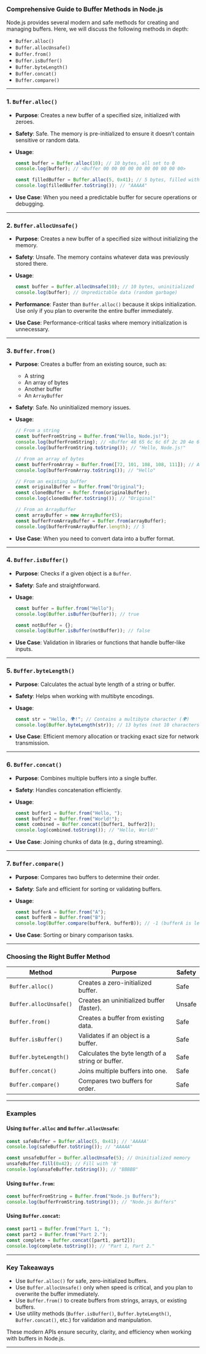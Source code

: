 ### **Comprehensive Guide to Buffer Methods in Node.js**

Node.js provides several modern and safe methods for creating and managing buffers. Here, we will discuss the following methods in depth:  
- `Buffer.alloc()`
- `Buffer.allocUnsafe()`
- `Buffer.from()`
- `Buffer.isBuffer()`
- `Buffer.byteLength()`
- `Buffer.concat()`
- `Buffer.compare()`

---

### **1. `Buffer.alloc()`**
- **Purpose**: Creates a new buffer of a specified size, initialized with zeroes.
- **Safety**: Safe. The memory is pre-initialized to ensure it doesn’t contain sensitive or random data.
- **Usage**:
  ```javascript
  const buffer = Buffer.alloc(10); // 10 bytes, all set to 0
  console.log(buffer); // <Buffer 00 00 00 00 00 00 00 00 00 00>

  const filledBuffer = Buffer.alloc(5, 0x41); // 5 bytes, filled with 'A' (ASCII 65)
  console.log(filledBuffer.toString()); // "AAAAA"
  ```

- **Use Case**: When you need a predictable buffer for secure operations or debugging.

---

### **2. `Buffer.allocUnsafe()`**
- **Purpose**: Creates a new buffer of a specified size without initializing the memory.
- **Safety**: Unsafe. The memory contains whatever data was previously stored there.
- **Usage**:
  ```javascript
  const buffer = Buffer.allocUnsafe(10); // 10 bytes, uninitialized
  console.log(buffer); // Unpredictable data (random garbage)
  ```

- **Performance**: Faster than `Buffer.alloc()` because it skips initialization. Use only if you plan to overwrite the entire buffer immediately.
- **Use Case**: Performance-critical tasks where memory initialization is unnecessary.

---

### **3. `Buffer.from()`**
- **Purpose**: Creates a buffer from an existing source, such as:
  - A string
  - An array of bytes
  - Another buffer
  - An `ArrayBuffer`
- **Safety**: Safe. No uninitialized memory issues.
- **Usage**:
  ```javascript
  // From a string
  const bufferFromString = Buffer.from("Hello, Node.js!");
  console.log(bufferFromString); // <Buffer 48 65 6c 6c 6f 2c 20 4e 6f 64 65 2e 6a 73 21>
  console.log(bufferFromString.toString()); // "Hello, Node.js!"

  // From an array of bytes
  const bufferFromArray = Buffer.from([72, 101, 108, 108, 111]); // ASCII values for "Hello"
  console.log(bufferFromArray.toString()); // "Hello"

  // From an existing buffer
  const originalBuffer = Buffer.from("Original");
  const clonedBuffer = Buffer.from(originalBuffer);
  console.log(clonedBuffer.toString()); // "Original"

  // From an ArrayBuffer
  const arrayBuffer = new ArrayBuffer(5);
  const bufferFromArrayBuffer = Buffer.from(arrayBuffer);
  console.log(bufferFromArrayBuffer.length); // 5
  ```

- **Use Case**: When you need to convert data into a buffer format.

---

### **4. `Buffer.isBuffer()`**
- **Purpose**: Checks if a given object is a `Buffer`.
- **Safety**: Safe and straightforward.
- **Usage**:
  ```javascript
  const buffer = Buffer.from("Hello");
  console.log(Buffer.isBuffer(buffer)); // true

  const notBuffer = {};
  console.log(Buffer.isBuffer(notBuffer)); // false
  ```

- **Use Case**: Validation in libraries or functions that handle buffer-like inputs.

---

### **5. `Buffer.byteLength()`**
- **Purpose**: Calculates the actual byte length of a string or buffer.
- **Safety**: Helps when working with multibyte encodings.
- **Usage**:
  ```javascript
  const str = "Hello, 🌍!"; // Contains a multibyte character (🌍)
  console.log(Buffer.byteLength(str)); // 13 bytes (not 10 characters)
  ```

- **Use Case**: Efficient memory allocation or tracking exact size for network transmission.

---

### **6. `Buffer.concat()`**
- **Purpose**: Combines multiple buffers into a single buffer.
- **Safety**: Handles concatenation efficiently.
- **Usage**:
  ```javascript
  const buffer1 = Buffer.from("Hello, ");
  const buffer2 = Buffer.from("World!");
  const combined = Buffer.concat([buffer1, buffer2]);
  console.log(combined.toString()); // "Hello, World!"
  ```

- **Use Case**: Joining chunks of data (e.g., during streaming).

---

### **7. `Buffer.compare()`**
- **Purpose**: Compares two buffers to determine their order.
- **Safety**: Safe and efficient for sorting or validating buffers.
- **Usage**:
  ```javascript
  const bufferA = Buffer.from("A");
  const bufferB = Buffer.from("B");
  console.log(Buffer.compare(bufferA, bufferB)); // -1 (bufferA is less than bufferB)
  ```

- **Use Case**: Sorting or binary comparison tasks.

---

### **Choosing the Right Buffer Method**

| **Method**           | **Purpose**                                       | **Safety**       |
|-----------------------|---------------------------------------------------|------------------|
| `Buffer.alloc()`      | Creates a zero-initialized buffer.                | Safe             |
| `Buffer.allocUnsafe()`| Creates an uninitialized buffer (faster).         | Unsafe           |
| `Buffer.from()`       | Creates a buffer from existing data.              | Safe             |
| `Buffer.isBuffer()`   | Validates if an object is a buffer.               | Safe             |
| `Buffer.byteLength()` | Calculates the byte length of a string or buffer. | Safe             |
| `Buffer.concat()`     | Joins multiple buffers into one.                  | Safe             |
| `Buffer.compare()`    | Compares two buffers for order.                   | Safe             |

---

### **Examples**
#### **Using `Buffer.alloc` and `Buffer.allocUnsafe`:**
```javascript
const safeBuffer = Buffer.alloc(5, 0x41); // 'AAAAA'
console.log(safeBuffer.toString()); // "AAAAA"

const unsafeBuffer = Buffer.allocUnsafe(5); // Uninitialized memory
unsafeBuffer.fill(0x42); // Fill with 'B'
console.log(unsafeBuffer.toString()); // "BBBBB"
```

#### **Using `Buffer.from`:**
```javascript
const bufferFromString = Buffer.from("Node.js Buffers");
console.log(bufferFromString.toString()); // "Node.js Buffers"
```

#### **Using `Buffer.concat`:**
```javascript
const part1 = Buffer.from("Part 1, ");
const part2 = Buffer.from("Part 2.");
const complete = Buffer.concat([part1, part2]);
console.log(complete.toString()); // "Part 1, Part 2."
```

---

### **Key Takeaways**
- Use `Buffer.alloc()` for safe, zero-initialized buffers.
- Use `Buffer.allocUnsafe()` only when speed is critical, and you plan to overwrite the buffer immediately.
- Use `Buffer.from()` to create buffers from strings, arrays, or existing buffers.
- Use utility methods (`Buffer.isBuffer()`, `Buffer.byteLength()`, `Buffer.concat()`, etc.) for validation and manipulation.

These modern APIs ensure security, clarity, and efficiency when working with buffers in Node.js.


---